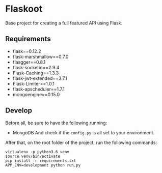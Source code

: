 # Flaskoot
Base project for creating a full featured API using Flask.

## Requirements
- flask==0.12.2
- flask-marshmallow==0.7.0
- flasgger==0.8.1
- flask-socketio==2.9.4
- Flask-Caching==1.3.3
- flask-jwt-extended==3.7.1
- Flask-Limiter==1.0.1
- flask-apscheduler==1.7.1
- mongoengine==0.15.0

## Develop
Before all, be sure to have the following running:
- MongoDB
And check if the `config.py` is all set to your environment.

After that, on the root folder of the project, run the following commands:
```
virtualenv -p python3.6 venv
source venv/bin/activate
pip install -r requirements.txt
APP_ENV=development python run.py
```